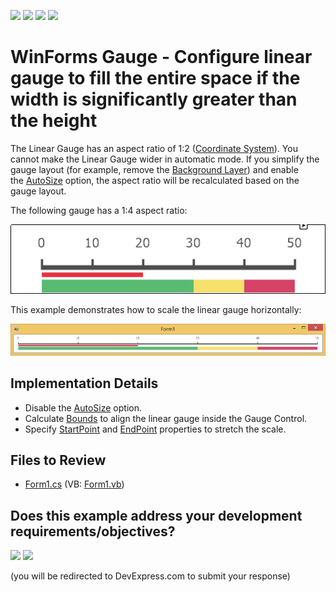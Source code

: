 <!-- default badges list -->
![](https://img.shields.io/endpoint?url=https://codecentral.devexpress.com/api/v1/VersionRange/128623720/14.1.7%2B)
[![](https://img.shields.io/badge/Open_in_DevExpress_Support_Center-FF7200?style=flat-square&logo=DevExpress&logoColor=white)](https://supportcenter.devexpress.com/ticket/details/T158525)
[![](https://img.shields.io/badge/📖_How_to_use_DevExpress_Examples-e9f6fc?style=flat-square)](https://docs.devexpress.com/GeneralInformation/403183)
[![](https://img.shields.io/badge/💬_Leave_Feedback-feecdd?style=flat-square)](#does-this-example-address-your-development-requirementsobjectives)
<!-- default badges end -->

# WinForms Gauge - Configure linear gauge to fill the entire space if the width is significantly greater than the height

The Linear Gauge has an aspect ratio of 1:2 ([Coordinate System](https://docs.devexpress.com/WindowsForms/18220/controls-and-libraries/gauges/concepts/coordinate-system)). You cannot make the Linear Gauge wider in automatic mode. If you simplify the gauge layout (for example, remove the [Background Layer](https://docs.devexpress.com/WindowsForms/DevExpress.XtraGauges.Win.Gauges.Linear.LinearGauge.BackgroundLayers)) and enable the [AutoSize](https://docs.devexpress.com/WindowsForms/DevExpress.XtraGauges.Win.Gauges.Linear.LinearGauge.AutoSize) option, the aspect ratio will be recalculated based on the gauge layout.

The following gauge has a 1:4 aspect ratio:

![WinForms Linear Gauge](https://raw.githubusercontent.com/DevExpress-Examples/how-to-configure-linear-gauge-to-fill-all-space-if-width-exceeds-height-significantly-t158525/14.1.7+/media/3502ad27-4ec0-11e4-80ba-00155d624807.png)

This example demonstrates how to scale the linear gauge horizontally:

![WinForms Linear Gauge with Custom Aspect Ratio](https://raw.githubusercontent.com/DevExpress-Examples/how-to-configure-linear-gauge-to-fill-all-space-if-width-exceeds-height-significantly-t158525/14.1.7+/media/97aa6654-4ec0-11e4-80ba-00155d624807.png)

## Implementation Details

* Disable the [AutoSize](https://docs.devexpress.com/WindowsForms/DevExpress.XtraGauges.Win.Gauges.Linear.LinearGauge.AutoSize) option.
* Calculate [Bounds](https://documentation.devexpress.com/#CoreLibraries/DevExpressXtraGaugesCoreModelBaseGauge_Boundstopic) to align the linear gauge inside the Gauge Control.
* Specify [StartPoint](https://docs.devexpress.com/CoreLibraries/DevExpress.XtraGauges.Core.Model.LinearScale.StartPoint) and [EndPoint](https://docs.devexpress.com/CoreLibraries/DevExpress.XtraGauges.Core.Model.LinearScale.EndPoint) properties to stretch the scale.


## Files to Review

* [Form1.cs](./CS/WindowsFormsApplication1/Form1.cs) (VB: [Form1.vb](./VB/WindowsFormsApplication1/Form1.vb))
<!-- feedback -->
## Does this example address your development requirements/objectives?

[<img src="https://www.devexpress.com/support/examples/i/yes-button.svg"/>](https://www.devexpress.com/support/examples/survey.xml?utm_source=github&utm_campaign=winforms-linear-gauge-custom-aspect-ratio&~~~was_helpful=yes) [<img src="https://www.devexpress.com/support/examples/i/no-button.svg"/>](https://www.devexpress.com/support/examples/survey.xml?utm_source=github&utm_campaign=winforms-linear-gauge-custom-aspect-ratio&~~~was_helpful=no)

(you will be redirected to DevExpress.com to submit your response)
<!-- feedback end -->
